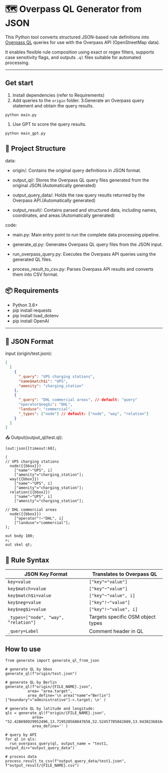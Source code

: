 # 🗺️ Overpass QL Generator from JSON

This Python tool converts structured JSON-based rule definitions into [Overpass QL](https://overpass-turbo.eu/) queries for use with the Overpass API (OpenStreetMap data).

It enables flexible rule composition using exact or regex filters, supports case sensitivity flags, and outputs `.ql` files suitable for automated processing.

---

## Get start
1. Install dependencies (refer to Requirements)
2. Add queries to the `origin` folder.
3.Generate an Overpass query statement and obtain the query results.
```
python main.py
```

1. Use GPT to score the query results.
```
python main_gpt.py
```



## 🚀 Project Structure

data:

- origin/: Contains the original query definitions in JSON format.

- output_ql/: Stores the Overpass QL query files generated from the original JSON.(Automatically generated)

- output_query_data/: Holds the raw query results returned by the Overpass API.(Automatically generated)

- output_result/: Contains parsed and structured data, including names, coordinates, and areas.(Automatically generated)

code: 
- main.py: Main entry point to run the complete data processing pipeline.
  
- generate_ql.py: Generates Overpass QL query files from the JSON input.

- run_overpass_query.py: Executes the Overpass API queries using the generated QL files.

- process_result_to_csv.py: Parses Overpass API results and converts them into CSV format.



## 📦 Requirements

- Python 3.6+
- pip install requests
- pip install load_dotenv
- pip install OpenAI

---

## 🧪 JSON Format

input (origin/test.json):

```json
[
  [
    {
      "_query": "UPS charging stations",
      "name$match$i": "UPS",
      "amenity": "charging_station"
    },
    {
      "_query": "DHL commercial areas", // default: "query"
      "operator$neg$i": "DHL",
      "landuse": "commercial",
      "_types": ["node"] // default: ["node", "way", "relation"]
    }
  ]
]
```



📤 Output(output_ql/test.ql):

```
[out:json][timeout:60];

(
// UPS charging stations
  node({{bbox}})
    ["name"~"UPS", i]
    ["amenity"="charging_station"];
  way({{bbox}})
    ["name"~"UPS", i]
    ["amenity"="charging_station"];
  relation({{bbox}})
    ["name"~"UPS", i]
    ["amenity"="charging_station"];

// DHL commercial areas
  node({{bbox}})
    ["operator"!~"DHL", i]
    ["landuse"="commercial"];
);

out body 100;
>;
out skel qt;
```

## 🧠 Rule Syntax

| JSON Key Format         | Translates to Overpass QL         |
| ----------------------- | --------------------------------- |
| `key=value`             | `["key"="value"]`                 |
| `key$match=value`       | `["key"~"value"]`                 |
| `key$match$i=value`     | `["key"~"value", i]`              |
| `key$neg=value`         | `["key"!~"value"]`                |
| `key$neg$i=value`       | `["key"!~"value", i]`             |
| `_types=["node", "way", "relation"]` | Targets specific OSM object types |
| `_query=Label`          | Comment header in QL            

## How to use
```
from generate import generate_ql_from_json

# generate QL by bbox
generate_ql(f"origin/test.json")

# generate QL by Berlin
generate_ql(f"origin/{FILE_NAME}.json", 
          area= "area.target", 
          area_define='\n area["name"="Berlin"]["boundary"="administrative"]->.target; \n' )

# generate QL by latitude and longitude:
qls = generate_ql(f"origin/{FILE_NAME}.json", 
            area= "52.428698929952496,13.719520568847658,52.52457705042609,13.943023681640627", 
            area_define='' )

# query by API
for ql in qls:
  run_overpass_query(ql, output_name = "test1, output_dir="output_query_data")

# process data
process_result_to_csv(f"output_query_data/test1.json", f"output_result/{FILE_NAME}.csv")

```